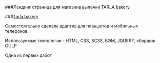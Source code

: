 
###Лендинг страница для магазина выпечки TARLA bakery

###[Tarla bakery](https://alenakono.github.io/bakery/)



Самостоятельно сделала адаптив для планшетов и мобильных телефонов.

Используемые технологии - HTML, CSS, SCSS, БЭМ, JQUERY, сборщик GULP

Одна из первых работ